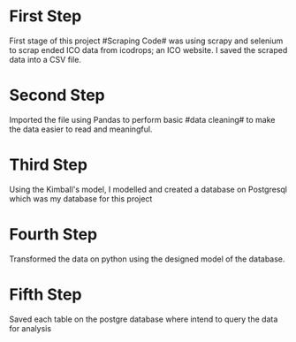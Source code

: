 # First Step
First stage of this project #Scraping Code# was using scrapy and selenium to scrap ended ICO data from icodrops; an ICO website. I saved the scraped data into a CSV file.

# Second Step
Imported the file using Pandas to perform basic #data cleaning# to make the data easier to read and meaningful.

# Third Step
Using the Kimball's model, I modelled and created a database on Postgresql which was my database for this project

# Fourth Step
Transformed the data on python using the designed model of the database.

# Fifth Step
Saved each table on the postgre database where intend to query the data for analysis
